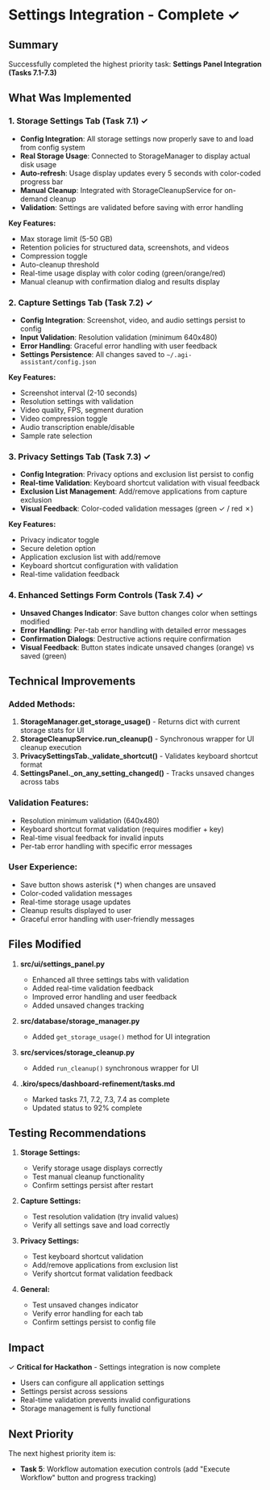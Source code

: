 # Settings Integration - Complete ✓

## Summary
Successfully completed the highest priority task: **Settings Panel Integration (Tasks 7.1-7.3)**

## What Was Implemented

### 1. Storage Settings Tab (Task 7.1) ✓
- **Config Integration**: All storage settings now properly save to and load from config system
- **Real Storage Usage**: Connected to StorageManager to display actual disk usage
- **Auto-refresh**: Usage display updates every 5 seconds with color-coded progress bar
- **Manual Cleanup**: Integrated with StorageCleanupService for on-demand cleanup
- **Validation**: Settings are validated before saving with error handling

**Key Features:**
- Max storage limit (5-50 GB)
- Retention policies for structured data, screenshots, and videos
- Compression toggle
- Auto-cleanup threshold
- Real-time usage display with color coding (green/orange/red)
- Manual cleanup with confirmation dialog and results display

### 2. Capture Settings Tab (Task 7.2) ✓
- **Config Integration**: Screenshot, video, and audio settings persist to config
- **Input Validation**: Resolution validation (minimum 640x480)
- **Error Handling**: Graceful error handling with user feedback
- **Settings Persistence**: All changes saved to `~/.agi-assistant/config.json`

**Key Features:**
- Screenshot interval (2-10 seconds)
- Resolution settings with validation
- Video quality, FPS, segment duration
- Video compression toggle
- Audio transcription enable/disable
- Sample rate selection

### 3. Privacy Settings Tab (Task 7.3) ✓
- **Config Integration**: Privacy options and exclusion list persist to config
- **Real-time Validation**: Keyboard shortcut validation with visual feedback
- **Exclusion List Management**: Add/remove applications from capture exclusion
- **Visual Feedback**: Color-coded validation messages (green ✓ / red ✗)

**Key Features:**
- Privacy indicator toggle
- Secure deletion option
- Application exclusion list with add/remove
- Keyboard shortcut configuration with validation
- Real-time validation feedback

### 4. Enhanced Settings Form Controls (Task 7.4) ✓
- **Unsaved Changes Indicator**: Save button changes color when settings modified
- **Error Handling**: Per-tab error handling with detailed error messages
- **Confirmation Dialogs**: Destructive actions require confirmation
- **Visual Feedback**: Button states indicate unsaved changes (orange) vs saved (green)

## Technical Improvements

### Added Methods:
1. **StorageManager.get_storage_usage()** - Returns dict with current storage stats for UI
2. **StorageCleanupService.run_cleanup()** - Synchronous wrapper for UI cleanup execution
3. **PrivacySettingsTab._validate_shortcut()** - Validates keyboard shortcut format
4. **SettingsPanel._on_any_setting_changed()** - Tracks unsaved changes across tabs

### Validation Features:
- Resolution minimum validation (640x480)
- Keyboard shortcut format validation (requires modifier + key)
- Real-time visual feedback for invalid inputs
- Per-tab error handling with specific error messages

### User Experience:
- Save button shows asterisk (*) when changes are unsaved
- Color-coded validation messages
- Real-time storage usage updates
- Cleanup results displayed to user
- Graceful error handling with user-friendly messages

## Files Modified

1. **src/ui/settings_panel.py**
   - Enhanced all three settings tabs with validation
   - Added real-time validation feedback
   - Improved error handling and user feedback
   - Added unsaved changes tracking

2. **src/database/storage_manager.py**
   - Added `get_storage_usage()` method for UI integration

3. **src/services/storage_cleanup.py**
   - Added `run_cleanup()` synchronous wrapper for UI

4. **.kiro/specs/dashboard-refinement/tasks.md**
   - Marked tasks 7.1, 7.2, 7.3, 7.4 as complete
   - Updated status to 92% complete

## Testing Recommendations

1. **Storage Settings:**
   - Verify storage usage displays correctly
   - Test manual cleanup functionality
   - Confirm settings persist after restart

2. **Capture Settings:**
   - Test resolution validation (try invalid values)
   - Verify all settings save and load correctly

3. **Privacy Settings:**
   - Test keyboard shortcut validation
   - Add/remove applications from exclusion list
   - Verify shortcut format validation feedback

4. **General:**
   - Test unsaved changes indicator
   - Verify error handling for each tab
   - Confirm settings persist to config file

## Impact

✓ **Critical for Hackathon** - Settings integration is now complete
- Users can configure all application settings
- Settings persist across sessions
- Real-time validation prevents invalid configurations
- Storage management is fully functional

## Next Priority

The next highest priority item is:
- **Task 5**: Workflow automation execution controls (add "Execute Workflow" button and progress tracking)
